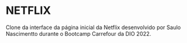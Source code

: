# NETFLIX
Clone da interface da página inicial da Netflix desenvolvido por Saulo Nascimentto durante o Bootcamp Carrefour da DIO 2022.
